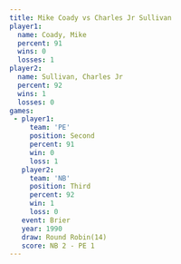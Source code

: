 ```yaml
---
title: Mike Coady vs Charles Jr Sullivan
player1:                    
  name: Coady, Mike         
  percent: 91               
  wins: 0                   
  losses: 1                 
player2:                    
  name: Sullivan, Charles Jr
  percent: 92               
  wins: 1                   
  losses: 0                 
games:
 - player1:          
     team: 'PE'      
     position: Second
     percent: 91     
     win: 0          
     loss: 1         
   player2:         
     team: 'NB'     
     position: Third
     percent: 92    
     win: 1         
     loss: 0        
   event: Brier         
   year: 1990           
   draw: Round Robin(14)
   score: NB 2 - PE 1   
---
```

